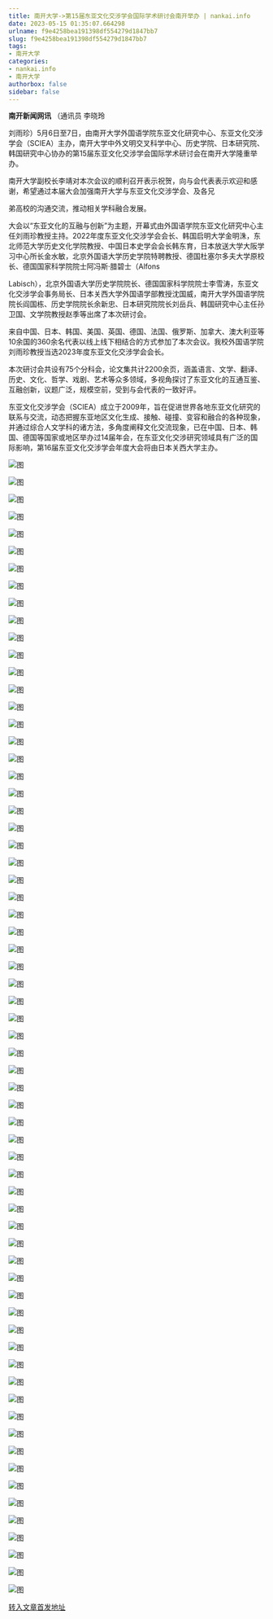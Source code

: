 ```yaml
---
title: 南开大学->第15届东亚文化交涉学会国际学术研讨会南开举办 | nankai.info
date: 2023-05-15 01:35:07.664298
urlname: f9e4258bea191398df554279d1847bb7
slug: f9e4258bea191398df554279d1847bb7
tags: 
- 南开大学
categories:
- nankai.info
- 南开大学
authorbox: false
sidebar: false
---
```

**南开新闻网讯** （通讯员 李晓玲

刘雨珍）5月6日至7日，由南开大学外国语学院东亚文化研究中心、东亚文化交涉学会（SCIEA）主办，南开大学中外文明交叉科学中心、历史学院、日本研究院、韩国研究中心协办的第15届东亚文化交涉学会国际学术研讨会在南开大学隆重举办。

南开大学副校长李靖对本次会议的顺利召开表示祝贺，向与会代表表示欢迎和感谢，希望通过本届大会加强南开大学与东亚文化交涉学会、及各兄
<!--more-->
弟高校的沟通交流，推动相关学科融合发展。

大会以“东亚文化的互融与创新”为主题，开幕式由外国语学院东亚文化研究中心主任刘雨珍教授主持。2022年度东亚文化交涉学会会长、韩国启明大学金明洙，东北师范大学历史文化学院教授、中国日本史学会会长韩东育，日本放送大学大阪学习中心所长金水敏，北京外国语大学历史学院特聘教授、德国杜塞尔多夫大学原校长、德国国家科学院院士阿冯斯·腊碧士（Alfons

Labisch），北京外国语大学历史学院院长、德国国家科学院院士李雪涛，东亚文化交涉学会事务局长、日本关西大学外国语学部教授沈国威，南开大学外国语学院院长阎国栋、历史学院院长余新忠、日本研究院院长刘岳兵、韩国研究中心主任孙卫国、文学院教授赵季等出席了本次研讨会。

来自中国、日本、韩国、美国、英国、德国、法国、俄罗斯、加拿大、澳大利亚等10余国的360余名代表以线上线下相结合的方式参加了本次会议。我校外国语学院刘雨珍教授当选2023年度东亚文化交涉学会会长。

本次研讨会共设有75个分科会，论文集共计2200余页，涵盖语言、文学、翻译、历史、文化、哲学、戏剧、艺术等众多领域，多视角探讨了东亚文化的互通互鉴、互融创新，议题广泛，规模空前，受到与会代表的一致好评。

东亚文化交涉学会（SCIEA）成立于2009年，旨在促进世界各地东亚文化研究的联系与交流，动态把握东亚地区文化生成、接触、碰撞、变容和融合的各种现象，并通过综合人文学科的诸方法，多角度阐释文化交流现象，已在中国、日本、韩国、德国等国家或地区举办过14届年会，在东亚文化交涉研究领域具有广泛的国际影响，第16届东亚文化交涉学会年度大会将由日本关西大学主办。

![图](https://news.nankai.edu.cn/ywsd/system/2023/05/09/g)

![图](https://news.nankai.edu.cn/ywsd/system/2023/05/09/p)

![图](https://news.nankai.edu.cn/ywsd/system/2023/05/09/j)

![图](https://news.nankai.edu.cn/ywsd/system/2023/05/09/)

![图](https://news.nankai.edu.cn/ywsd/system/2023/05/09/5)

![图](https://news.nankai.edu.cn/ywsd/system/2023/05/09/a)

![图](https://news.nankai.edu.cn/ywsd/system/2023/05/09/5)

![图](https://news.nankai.edu.cn/ywsd/system/2023/05/09/a)

![图](https://news.nankai.edu.cn/ywsd/system/2023/05/09/4)

![图](https://news.nankai.edu.cn/ywsd/system/2023/05/09/1)

![图](https://news.nankai.edu.cn/ywsd/system/2023/05/09/0)

![图](https://news.nankai.edu.cn/ywsd/system/2023/05/09/2)

![图](https://news.nankai.edu.cn/ywsd/system/2023/05/09/_)

![图](https://news.nankai.edu.cn/ywsd/system/2023/05/09/3)

![图](https://news.nankai.edu.cn/ywsd/system/2023/05/09/9)

![图](https://news.nankai.edu.cn/ywsd/system/2023/05/09/4)

![图](https://news.nankai.edu.cn/ywsd/system/2023/05/09/2)

![图](https://news.nankai.edu.cn/ywsd/system/2023/05/09/5)

![图](https://news.nankai.edu.cn/ywsd/system/2023/05/09/0)

![图](https://news.nankai.edu.cn/ywsd/system/2023/05/09/0)

![图](https://news.nankai.edu.cn/ywsd/system/2023/05/09/0)

![图](https://news.nankai.edu.cn/ywsd/system/2023/05/09/3)

![图](https://news.nankai.edu.cn/ywsd/system/2023/05/09/0)

![图](https://news.nankai.edu.cn/ywsd/system/2023/05/09/0)

![图](https://news.nankai.edu.cn/)

![图](https://news.nankai.edu.cn/ywsd/system/2023/05/09/4)

![图](https://news.nankai.edu.cn/ywsd/system/2023/05/09/2)

![图](https://news.nankai.edu.cn/ywsd/system/2023/05/09/5)

![图](https://news.nankai.edu.cn/)

![图](https://news.nankai.edu.cn/ywsd/system/2023/05/09/0)

![图](https://news.nankai.edu.cn/ywsd/system/2023/05/09/0)

![图](https://news.nankai.edu.cn/ywsd/system/2023/05/09/0)

![图](https://news.nankai.edu.cn/)

![图](https://news.nankai.edu.cn/ywsd/system/2023/05/09/3)

![图](https://news.nankai.edu.cn/ywsd/system/2023/05/09/0)

![图](https://news.nankai.edu.cn/ywsd/system/2023/05/09/0)

![图](https://news.nankai.edu.cn/)

![图](https://news.nankai.edu.cn/ywsd/system/2023/05/09/c)

![图](https://news.nankai.edu.cn/ywsd/system/2023/05/09/i)

![图](https://news.nankai.edu.cn/ywsd/system/2023/05/09/p)

![图](https://news.nankai.edu.cn/)

![图](https://news.nankai.edu.cn/ywsd/system/2023/05/09/n)

![图](https://news.nankai.edu.cn/ywsd/system/2023/05/09/c)

![图](https://news.nankai.edu.cn/ywsd/system/2023/05/09/)

![图](https://news.nankai.edu.cn/ywsd/system/2023/05/09/u)

![图](https://news.nankai.edu.cn/ywsd/system/2023/05/09/d)

![图](https://news.nankai.edu.cn/ywsd/system/2023/05/09/e)

![图](https://news.nankai.edu.cn/ywsd/system/2023/05/09/)

![图](https://news.nankai.edu.cn/ywsd/system/2023/05/09/i)

![图](https://news.nankai.edu.cn/ywsd/system/2023/05/09/a)

![图](https://news.nankai.edu.cn/ywsd/system/2023/05/09/k)

![图](https://news.nankai.edu.cn/ywsd/system/2023/05/09/n)

![图](https://news.nankai.edu.cn/ywsd/system/2023/05/09/a)

![图](https://news.nankai.edu.cn/ywsd/system/2023/05/09/n)

![图](https://news.nankai.edu.cn/ywsd/system/2023/05/09/)

![图](https://news.nankai.edu.cn/ywsd/system/2023/05/09/s)

![图](https://news.nankai.edu.cn/ywsd/system/2023/05/09/w)

![图](https://news.nankai.edu.cn/ywsd/system/2023/05/09/e)

![图](https://news.nankai.edu.cn/ywsd/system/2023/05/09/n)

![图](https://news.nankai.edu.cn/)

![图](https://news.nankai.edu.cn/)

![图](https://news.nankai.edu.cn/ywsd/system/2023/05/09/:)

![图](https://news.nankai.edu.cn/ywsd/system/2023/05/09/p)

![图](https://news.nankai.edu.cn/ywsd/system/2023/05/09/t)

![图](https://news.nankai.edu.cn/ywsd/system/2023/05/09/t)

![图](https://news.nankai.edu.cn/ywsd/system/2023/05/09/h)

[转入文章首发地址](https://news.nankai.edu.cn/ywsd/system/2023/05/09/030056015.shtml)